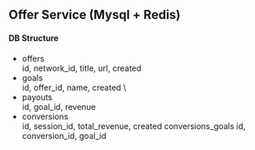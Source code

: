 ## Offer Service (Mysql + Redis)
#### DB Structure
- offers \
id, network_id, title, url, created
- goals \
id, offer_id, name, created \
- payouts \
id, goal_id, revenue
- conversions \
id, session_id, total_revenue, created
conversions_goals
id, conversion_id, goal_id